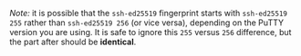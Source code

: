 *Note:* it is possible that the `ssh-ed25519` fingerprint starts with `ssh-ed25519 255`
rather than `ssh-ed25519 256` (or vice versa), depending on the PuTTY version you are using.
It is safe to ignore this `255` versus `256` difference, but the part after should be
**identical**.